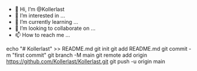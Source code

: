 - 👋 Hi, I’m @Kollerlast
- 👀 I’m interested in ...
- 🌱 I’m currently learning ...
- 💞️ I’m looking to collaborate on ...
- 📫 How to reach me ...

<!---
Kollerlast/Kollerlast is a ✨ special ✨ repository because its `README.md` (this file) appears on your GitHub profile.
You can click the Preview link to take a look at your changes.
--->
echo "# Kollerlast" >> README.md
git init
git add README.md
git commit -m "first commit"
git branch -M main
git remote add origin https://github.com/Kollerlast/Kollerlast.git
git push -u origin main

